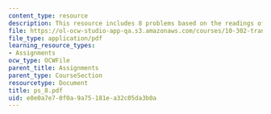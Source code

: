 ```yaml
---
content_type: resource
description: This resource includes 8 problems based on the readings of course text.
file: https://ol-ocw-studio-app-qa.s3.amazonaws.com/courses/10-302-transport-processes-fall-2004/e0e0a7e70f0a9a75181ea32c05da3b0a_ps_8.pdf
file_type: application/pdf
learning_resource_types:
- Assignments
ocw_type: OCWFile
parent_title: Assignments
parent_type: CourseSection
resourcetype: Document
title: ps_8.pdf
uid: e0e0a7e7-0f0a-9a75-181e-a32c05da3b0a
---
```

